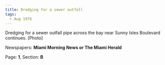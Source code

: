 ```yaml
---  
title: Dredging for a sewer outfall  
tags:  
  - Aug 1976  
---  
```

  
Dredging for a sewer outfall pipe across the bay near Sunny Isles Boulevard continues. [Photo]  
  
Newspapers: **Miami Morning News or The Miami Herald**  
  
Page: **1**, Section: **B** 
